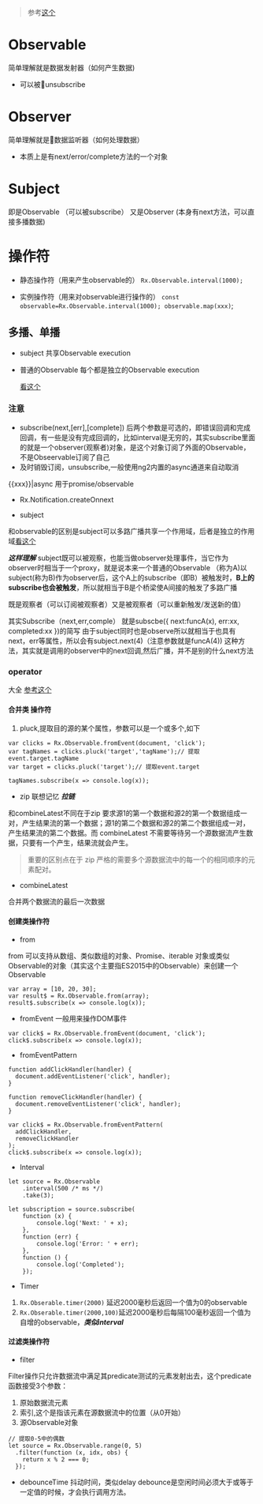 > 参考[这个](https://segmentfault.com/a/1190000008464065#articleHeader4)

# Observable

简单理解就是数据发射器（如何产生数据)

- 可以被unsubscribe

# Observer

简单理解就是数据监听器（如何处理数据）

- 本质上是有next/error/complete方法的一个对象

# Subject

即是Observable （可以被subscribe）
又是Observer (本身有next方法，可以直接多播数据)

# 操作符

- 静态操作符（用来产生observable的）
 `Rx.Observable.interval(1000);`

- 实例操作符（用来对observable进行操作的）
  `const observable=Rx.Observable.interval(1000); observable.map(xxx)`;

## 多播、单播

- subject 共享Observable execution

- 普通的Observable 每个都是独立的Observable execution

    [看这个](https://segmentfault.com/q/1010000007868880)


### 注意
- subscribe(next,[err],[complete])
后两个参数是可选的，即错误回调和完成回调，有一些是没有完成回调的，比如interval是无穷的，其实subscribe里面的就是一个observer(观察者)对象，是这个对象订阅了外面的Observable，不是Obseervable订阅了自己
- 及时销毁订阅，unsubscribe,一般使用ng2内置的async通道来自动取消

{{xxx}}|async 用于promise/observable

- Rx.Notification.createOnnext

- subject

和observable的区别是subject可以多路广播共享一个作用域，后者是独立的作用域[看这个](https://segmentfault.com/q/1010000007868880)

***这样理解***
subject既可以被观察，也能当做observer处理事件，当它作为observer时相当于一个proxy，就是说本来一个普通的Observable （称为A)以subject(称为B)作为observer后，这个A上的subscribe（即B）被触发时，**B上的subscribe也会被触发**，所以就相当于B是个桥梁使A间接的触发了多路广播

既是观察者（可以订阅被观察者）又是被观察者（可以重新触发/发送新的值）

其实Subscribe（next,err,comple）
就是subscbe({
    next:funcA(x),
    err:xx,
    completed:xx
})的简写
由于subject同时也是observe所以就相当于也具有next，err等属性，所以会有subject.next(4)（注意参数就是funcA(4))
这种方法，其实就是调用的observer中的next回调,然后广播，并不是别的什么next方法

### operator
大全
[参考这个](https://github.com/Reactive-Extensions/RxJS/blob/master/doc/gettingstarted/categories.md)

#### 合并类 操作符

 1. pluck,提取目的源的某个属性，参数可以是一个或多个,如下
 
 ```
 var clicks = Rx.Observable.fromEvent(document, 'click');
var tagNames = clicks.pluck('target','tagName');// 提取event.target.tagName
var target = clicks.pluck('target');// 提取event.target

tagNames.subscribe(x => console.log(x));
 ``` 
 - zip 
 联想记忆 ***拉链***
 
和combineLatest不同在于zip 要求源1的第一个数据和源2的第一个数据组成一对，产生结果流的第一个数据；源1的第二个数据和源2的第二个数据组成一对，产生结果流的第二个数据。而 combineLatest 不需要等待另一个源数据流产生数据，只要有一个产生，结果流就会产生。
> 重要的区别点在于 zip 严格的需要多个源数据流中的每一个的相同顺序的元素配对。

 - combineLatest
  
合并两个数据流的最后一次数据

#### 创建类操作符

- from

from 可以支持从数组、类似数组的对象、Promise、iterable 对象或类似Observable的对象（其实这个主要指ES2015中的Observable）来创建一个Observable
```
var array = [10, 20, 30];
var result$ = Rx.Observable.from(array);
result$.subscribe(x => console.log(x));
```
- fromEvent
一般用来操作DOM事件

```
var click$ = Rx.Observable.fromEvent(document, 'click');
click$.subscribe(x => console.log(x));

```

- fromEventPattern
```
function addClickHandler(handler) {
  document.addEventListener('click', handler);
}

function removeClickHandler(handler) {
  document.removeEventListener('click', handler);
}

var click$ = Rx.Observable.fromEventPattern(
  addClickHandler,
  removeClickHandler
);
click$.subscribe(x => console.log(x));
```
- Interval

```
let source = Rx.Observable
    .interval(500 /* ms */)
    .take(3);

let subscription = source.subscribe(
    function (x) {
        console.log('Next: ' + x);
    },
    function (err) {
        console.log('Error: ' + err);
    },
    function () {
        console.log('Completed');
    });

```

- Timer
 1. `Rx.Obserable.timer(2000)` 延迟2000毫秒后返回一个值为0的observable
 2. `Rx.Obserable.timer(2000,100)`延迟2000毫秒后每隔100毫秒返回一个值为自增的observable，***类似interval***
 
#### 过滤类操作符
- filter

Filter操作只允许数据流中满足其predicate测试的元素发射出去，这个predicate函数接受3个参数：

1. 原始数据流元素
2. 索引,这个是指该元素在源数据流中的位置（从0开始）
3. 源Observable对象

```
// 提取0-5中的偶数
let source = Rx.Observable.range(0, 5)
  .filter(function (x, idx, obs) {
    return x % 2 === 0;
  });
```
- debounceTime
抖动时间，类似delay
debounce是空闲时间必须大于或等于 一定值的时候，才会执行调用方法。

